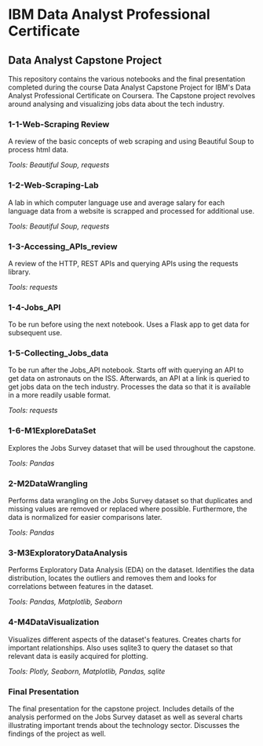 # IBM Data Analyst Professional Certificate
## Data Analyst Capstone Project

This repository contains the various notebooks and the final presentation completed during the course Data Analyst Capstone Project for IBM's Data Analyst Professional Certificate on Coursera. The Capstone project revolves around analysing and visualizing jobs data about the tech industry.


### 1-1-Web-Scraping Review
A review of the basic concepts of web scraping and using Beautiful Soup to process html data.

*Tools: Beautiful Soup, requests*

### 1-2-Web-Scraping-Lab
A lab in which computer language use and average salary for each language data from a website is scrapped and processed for additional use.

*Tools: Beautiful Soup, requests*

### 1-3-Accessing_APIs_review
A review of the HTTP, REST APIs and querying APIs using the requests library.

*Tools: requests*

### 1-4-Jobs_API
To be run before using the next notebook. Uses a Flask app to get data for subsequent use.

### 1-5-Collecting_Jobs_data
To be run after the Jobs_API notebook. Starts off with querying an API to get data on astronauts on the ISS. Afterwards, an API at a link is queried to get jobs data on the tech industry. Processes the data so that it is available in a more readily usable format.

*Tools: requests*

### 1-6-M1ExploreDataSet
Explores the Jobs Survey dataset that will be used throughout the capstone.

*Tools: Pandas*

### 2-M2DataWrangling
Performs data wrangling on the Jobs Survey dataset so that duplicates and missing values are removed or replaced where possible. Furthermore, the data is normalized for easier comparisons later.

*Tools: Pandas*

### 3-M3ExploratoryDataAnalysis
Performs Exploratory Data Analysis (EDA) on the dataset. Identifies the data distribution, locates the outliers and removes them and looks for correlations between features in the dataset.

*Tools: Pandas, Matplotlib, Seaborn*

### 4-M4DataVisualization
Visualizes different aspects of the dataset's features. Creates charts for important relationships. Also uses sqlite3 to query the dataset so that relevant data is easily acquired for plotting.

*Tools: Plotly, Seaborn, Matplotlib, Pandas, sqlite*

### Final Presentation
The final presentation for the capstone project. Includes details of the analysis performed on the Jobs Survey dataset as well as several charts illustrating important trends about the technology sector. Discusses the findings of the project as well.
